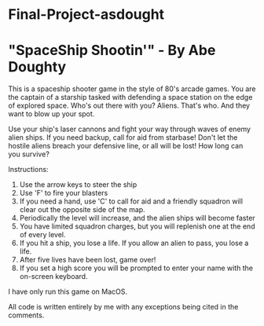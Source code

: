 # Final-Project-asdought
# "SpaceShip Shootin'" - By Abe Doughty

This is a spaceship shooter game in the style of 80's arcade games.
You are the captain of a starship tasked with defending a space station on
the edge of explored space. Who's out there with you? Aliens. That's who.
And they want to blow up your spot.

Use your ship's laser cannons and fight your way through waves of enemy alien ships.
If you need backup, call for aid from starbase!
Don't let the hostile aliens breach your defensive line, or all will be lost!
How long can you survive?

Instructions:
1) Use the arrow keys to steer the ship
2) Use 'F' to fire your blasters
3) If you need a hand, use 'C' to call for aid and a friendly squadron will clear out the
    opposite side of the map.
4) Periodically the level will increase, and the alien ships will become faster
5) You have limited squadron charges, but you will replenish one at the end of every level.
6) If you hit a ship, you lose a life. If you allow an alien to pass, you lose a life.
7) After five lives have been lost, game over!
8) If you set a high score you will be prompted to enter your name with the on-screen keyboard.

I have only run this game on MacOS.

All code is written entirely by me with any exceptions being cited in the comments.
